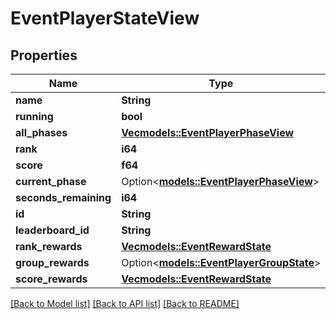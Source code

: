# EventPlayerStateView

## Properties

Name | Type | Description | Notes
------------ | ------------- | ------------- | -------------
**name** | **String** |  | 
**running** | **bool** |  | 
**all_phases** | [**Vec<models::EventPlayerPhaseView>**](EventPlayerPhaseView.md) |  | 
**rank** | **i64** |  | 
**score** | **f64** |  | 
**current_phase** | Option<[**models::EventPlayerPhaseView**](EventPlayerPhaseView.md)> |  | [optional]
**seconds_remaining** | **i64** |  | 
**id** | **String** |  | 
**leaderboard_id** | **String** |  | 
**rank_rewards** | [**Vec<models::EventRewardState>**](EventRewardState.md) |  | 
**group_rewards** | Option<[**models::EventPlayerGroupState**](EventPlayerGroupState.md)> |  | [optional]
**score_rewards** | [**Vec<models::EventRewardState>**](EventRewardState.md) |  | 

[[Back to Model list]](../README.md#documentation-for-models) [[Back to API list]](../README.md#documentation-for-api-endpoints) [[Back to README]](../README.md)


